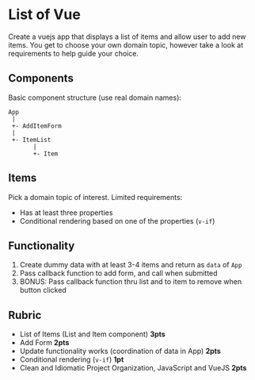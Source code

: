 # List of Vue

Create a vuejs app that displays a list of items and allow user to add new items. You
get to choose your own domain topic, however take a look at requirements to help
guide your choice.

## Components

Basic component structure (use real domain names):

```
App
 |
 +- AddItemForm
 |
 +- ItemList
       |
       +- Item
```

## Items

Pick a domain topic of interest. Limited requirements:

* Has at least three properties
* Conditional rendering based on one of the properties (`v-if`)

## Functionality

1. Create dummy data with at least 3-4 items and return as `data` of `App`
1. Pass callback function to add form, and call when submitted
1. BONUS: Pass callback function thru list and to item to remove when button clicked

## Rubric

* List of Items (List and Item component) **3pts**
* Add Form **2pts**
* Update functionality works (coordination of data in App) **2pts**
* Conditional rendering (`v-if`) **1pt**
* Clean and Idiomatic Project Organization, JavaScript and VueJS **2pts**
